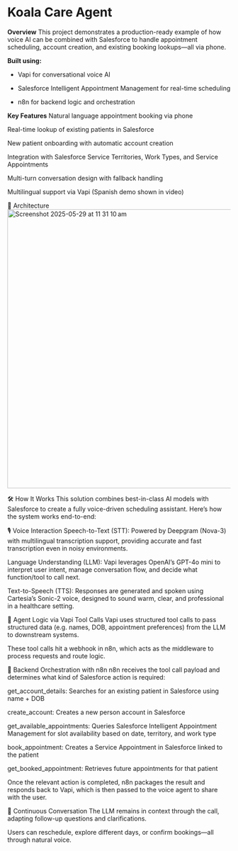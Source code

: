 # Koala Care Agent

**Overview**
This project demonstrates a production-ready example of how voice AI can be combined with Salesforce to handle appointment scheduling, account creation, and existing booking lookups—all via phone.

**Built using:**

- Vapi for conversational voice AI

- Salesforce Intelligent Appointment Management for real-time scheduling

- n8n for backend logic and orchestration

**Key Features**
Natural language appointment booking via phone

Real-time lookup of existing patients in Salesforce

New patient onboarding with automatic account creation

Integration with Salesforce Service Territories, Work Types, and Service Appointments

Multi-turn conversation design with fallback handling

Multilingual support via Vapi (Spanish demo shown in video)

🔧 Architecture
<img width="630" alt="Screenshot 2025-05-29 at 11 31 10 am" src="https://github.com/user-attachments/assets/56a978fa-46b3-4b4e-8cd0-c08cc946bdf6" />

🛠️ How It Works
This solution combines best-in-class AI models with Salesforce to create a fully voice-driven scheduling assistant. Here’s how the system works end-to-end:

🎙️ Voice Interaction
Speech-to-Text (STT):
Powered by Deepgram (Nova-3) with multilingual transcription support, providing accurate and fast transcription even in noisy environments.

Language Understanding (LLM):
Vapi leverages OpenAI’s GPT-4o mini to interpret user intent, manage conversation flow, and decide what function/tool to call next.

Text-to-Speech (TTS):
Responses are generated and spoken using Cartesia’s Sonic-2 voice, designed to sound warm, clear, and professional in a healthcare setting.

🧠 Agent Logic via Vapi Tool Calls
Vapi uses structured tool calls to pass structured data (e.g. names, DOB, appointment preferences) from the LLM to downstream systems.

These tool calls hit a webhook in n8n, which acts as the middleware to process requests and route logic.

🔄 Backend Orchestration with n8n
n8n receives the tool call payload and determines what kind of Salesforce action is required:

get_account_details: Searches for an existing patient in Salesforce using name + DOB

create_account: Creates a new person account in Salesforce

get_available_appointments: Queries Salesforce Intelligent Appointment Management for slot availability based on date, territory, and work type

book_appointment: Creates a Service Appointment in Salesforce linked to the patient

get_booked_appointment: Retrieves future appointments for that patient

Once the relevant action is completed, n8n packages the result and responds back to Vapi, which is then passed to the voice agent to share with the user.

🔁 Continuous Conversation
The LLM remains in context through the call, adapting follow-up questions and clarifications.

Users can reschedule, explore different days, or confirm bookings—all through natural voice.





